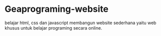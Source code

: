 # Geaprograming-website
belajar html, css dan  javascript membangun website sederhana yaitu web khusus untuk belajar programing secara online.
